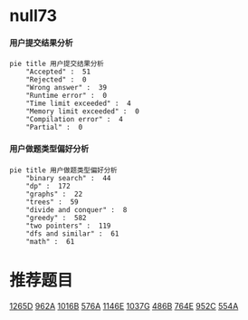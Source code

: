 # null73

<!-- tabs:start -->



#### **用户提交结果分析**

```mermaid
pie title 用户提交结果分析
    "Accepted" :  51
    "Rejected" :  0
    "Wrong answer" :  39
    "Runtime error" :  0
    "Time limit exceeded" :  4
    "Memory limit exceeded" :  0
    "Compilation error" :  4
    "Partial" :  0
```

#### **用户做题类型偏好分析**

```mermaid
pie title 用户做题类型偏好分析
    "binary search" :  44
    "dp" :  172
    "graphs" :  22
    "trees" :  59
    "divide and conquer" :  8
    "greedy" :  582
    "two pointers" :  119
    "dfs and similar" :  61
    "math" :  61
```



<!-- tabs:end -->
# 推荐题目
[1265D](https://codeforces.com/contest/1265/problem/D)
[962A](https://codeforces.com/contest/962/problem/A)
[1016B](https://codeforces.com/contest/1016/problem/B)
[576A](https://codeforces.com/contest/576/problem/A)
[1146E](https://codeforces.com/contest/1146/problem/E)
[1037G](https://codeforces.com/contest/1037/problem/G)
[486B](https://codeforces.com/contest/486/problem/B)
[764E](https://codeforces.com/contest/764/problem/E)
[952C](https://codeforces.com/contest/952/problem/C)
[554A](https://codeforces.com/contest/554/problem/A)
